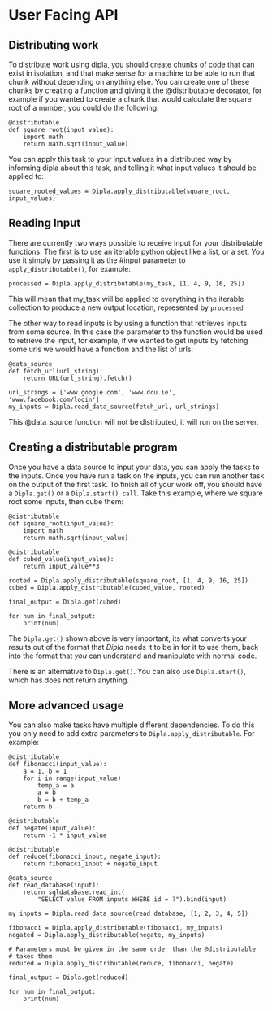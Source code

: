 # User Facing API

## Distributing work

To distribute work using dipla, you should create chunks of code that can exist in isolation, and
that make sense for a machine to be able to run that chunk without depending on anything else. You
can create one of these chunks by creating a function and giving it the @distributable decorator,
for example if you wanted to create a chunk that would calculate the square root of a number, you
could do the following:

```
@distributable
def square_root(input_value):
    import math
    return math.sqrt(input_value)
```

You can apply this task to your input values in a distributed way by informing dipla about this
task, and telling it what input values it should be applied to:

```
square_rooted_values = Dipla.apply_distributable(square_root, input_values)
```

## Reading Input

There are currently two ways possible to receive input for your distributable functions. The first
is to use an iterable python object like a list, or a set. You use it simply by passing it as the
#input parameter to `apply_distributable()`, for example:

```
processed = Dipla.apply_distributable(my_task, [1, 4, 9, 16, 25])
```

This will mean that my_task will be applied to everything in the iterable collection to produce a
new output location, represented by `processed`

The other way to read inputs is by using a function that retrieves inputs from some source. In this
case the parameter to the function would be used to retrieve the input, for example, if we wanted
to get inputs by fetching some urls we would have a function and the list of urls:

```
@data_source
def fetch_url(url_string):
    return URL(url_string).fetch()

url_strings = ['www.google.com', 'www.dcu.ie', 'www.facebook.com/login']
my_inputs = Dipla.read_data_source(fetch_url, url_strings)
```

This @data_source function will not be distributed, it will run on the server.

## Creating a distributable program

Once you have a data source to input your data, you can apply the tasks to the inputs. Once you have
run a task on the inputs, you can run another task on the output of the first task. To finish all of
your work off, you should have a `Dipla.get()` or a `Dipla.start() call`. Take this example, where
we square root some inputs, then cube them:

```
@distributable
def square_root(input_value):
    import math
    return math.sqrt(input_value)

@distributable
def cubed_value(input_value):
    return input_value**3

rooted = Dipla.apply_distributable(square_root, [1, 4, 9, 16, 25])
cubed = Dipla.apply_distributable(cubed_value, rooted)

final_output = Dipla.get(cubed)

for num in final_output:
    print(num)
```

The `Dipla.get()` shown above is very important, its what converts your results out of the format
that _Dipla_ needs it to be in for it to use them, back into the format that _you_ can understand
and manipulate with normal code.

There is an alternative to `Dipla.get()`. You can also use `Dipla.start()`, which has does not
return anything.

## More advanced usage

You can also make tasks have multiple different dependencies. To do this you only need to add extra
parameters to `Dipla.apply_distributable`. For example:

```
@distributable
def fibonacci(input_value):
    a = 1, b = 1
    for i in range(input_value)
        temp_a = a
        a = b
        b = b + temp_a
    return b

@distributable
def negate(input_value):
    return -1 * input_value

@distributable
def reduce(fibonacci_input, negate_input):
    return fibonacci_input + negate_input

@data_source
def read_database(input):
    return sqldatabase.read_int(
        "SELECT value FROM inputs WHERE id = ?").bind(input)

my_inputs = Dipla.read_data_source(read_database, [1, 2, 3, 4, 5])

fibonacci = Dipla.apply_distributable(fibonacci, my_inputs)
negated = Dipla.apply_distributable(negate, my_inputs)

# Parameters must be given in the same order than the @distributable
# takes them
reduced = Dipla.apply_distributable(reduce, fibonacci, negate)

final_output = Dipla.get(reduced)

for num in final_output:
    print(num)
```
